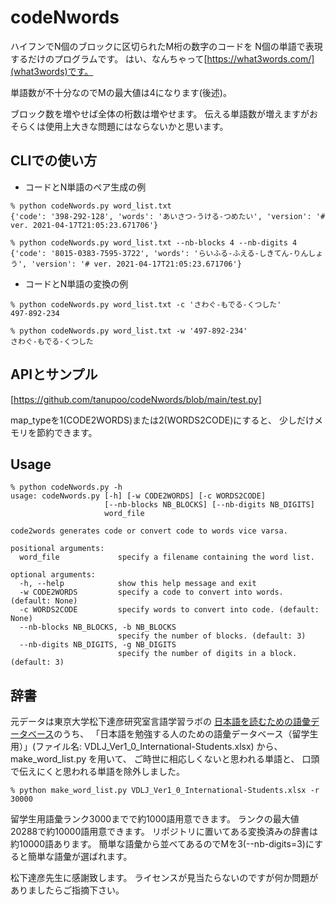 codeNwords
==========

ハイフンでN個のブロックに区切られたM桁の数字のコードを
N個の単語で表現するだけのプログラムです。
はい、なんちゃって[https://what3words.com/](what3words)です。

単語数が不十分なのでMの最大値は4になります(後述)。

ブロック数を増やせば全体の桁数は増やせます。
伝える単語数が増えますがおそらくは使用上大きな問題にはならないかと思います。

## CLIでの使い方

- コードとN単語のペア生成の例

```
% python codeNwords.py word_list.txt
{'code': '398-292-128', 'words': 'あいさつ-うける-つめたい', 'version': '# ver. 2021-04-17T21:05:23.671706'}

% python codeNwords.py word_list.txt --nb-blocks 4 --nb-digits 4
{'code': '8015-0383-7595-3722', 'words': 'らいふる-ふえる-しきてん-りんしょう', 'version': '# ver. 2021-04-17T21:05:23.671706'}
```

- コードとN単語の変換の例

```
% python codeNwords.py word_list.txt -c 'さわぐ-もでる-くつした'
497-892-234

% python codeNwords.py word_list.txt -w '497-892-234'
さわぐ-もでる-くつした
```

## APIとサンプル

[https://github.com/tanupoo/codeNwords/blob/main/test.py]

map_typeを1(CODE2WORDS)または2(WORDS2CODE)にすると、
少しだけメモリを節約できます。

## Usage

```
% python codeNwords.py -h
usage: codeNwords.py [-h] [-w CODE2WORDS] [-c WORDS2CODE]
                     [--nb-blocks NB_BLOCKS] [--nb-digits NB_DIGITS]
                     word_file

code2words generates code or convert code to words vice varsa.

positional arguments:
  word_file             specify a filename containing the word list.

optional arguments:
  -h, --help            show this help message and exit
  -w CODE2WORDS         specify a code to convert into words. (default: None)
  -c WORDS2CODE         specify words to convert into code. (default: None)
  --nb-blocks NB_BLOCKS, -b NB_BLOCKS
                        specify the number of blocks. (default: 3)
  --nb-digits NB_DIGITS, -g NB_DIGITS
                        specify the number of digits in a block. (default: 3)
```

## 辞書

元データは東京大学松下達彦研究室言語学習ラボの
[日本語を読むための語彙データベース](http://www17408ui.sakura.ne.jp/tatsum/database.html)のうち、
「日本語を勉強する人のための語彙データベース（留学生用）」(ファイル名: VDLJ_Ver1_0_International-Students.xlsx) から、
make_word_list.py を用いて、
ご時世に相応しくないと思われる単語と、
口頭で伝えにくと思われる単語を除外しました。

```
% python make_word_list.py VDLJ_Ver1_0_International-Students.xlsx -r 30000
```

留学生用語彙ランク3000までで約1000語用意できます。
ランクの最大値20288で約10000語用意できます。
リポジトリに置いてある変換済みの辞書は約10000語あります。
簡単な語彙から並べてあるのでMを3(--nb-digits=3)にすると簡単な語彙が選ばれます。

松下達彦先生に感謝致します。
ライセンスが見当たらないのですが何か問題がありましたらご指摘下さい。

